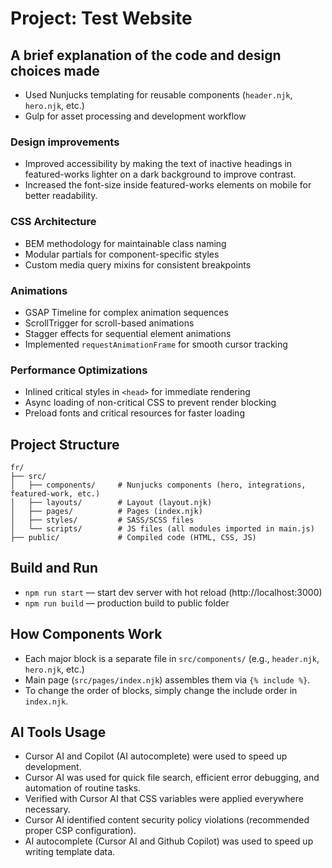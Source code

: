 # Project: Test Website

## A brief explanation of the code and design choices made

- Used Nunjucks templating for reusable components (`header.njk`, `hero.njk`, etc.)
- Gulp for asset processing and development workflow

### Design improvements

- Improved accessibility by making the text of inactive headings in featured-works lighter on a dark background to improve contrast.
- Increased the font-size inside featured-works elements on mobile for better readability.

### CSS Architecture

- BEM methodology for maintainable class naming
- Modular partials for component-specific styles
- Custom media query mixins for consistent breakpoints

### Animations

- GSAP Timeline for complex animation sequences
- ScrollTrigger for scroll-based animations
- Stagger effects for sequential element animations
- Implemented `requestAnimationFrame` for smooth cursor tracking

### Performance Optimizations

- Inlined critical styles in `<head>` for immediate rendering
- Async loading of non-critical CSS to prevent render blocking
- Preload fonts and critical resources for faster loading

## Project Structure

```
fr/
├── src/
│   ├── components/     # Nunjucks components (hero, integrations, featured-work, etc.)
│   ├── layouts/        # Layout (layout.njk)
│   ├── pages/          # Pages (index.njk)
│   ├── styles/         # SASS/SCSS files
│   └── scripts/        # JS files (all modules imported in main.js)
├── public/             # Compiled code (HTML, CSS, JS)
```

## Build and Run

- `npm run start` — start dev server with hot reload (http://localhost:3000)
- `npm run build` — production build to public folder

## How Components Work

- Each major block is a separate file in `src/components/` (e.g., `header.njk`, `hero.njk`, etc.)
- Main page (`src/pages/index.njk`) assembles them via `{% include %}`.
- To change the order of blocks, simply change the include order in `index.njk`.

## AI Tools Usage

- Cursor AI and Copilot (AI autocomplete) were used to speed up development.
- Cursor AI was used for quick file search, efficient error debugging, and automation of routine tasks.
- Verified with Cursor AI that CSS variables were applied everywhere necessary.
- Cursor AI identified content security policy violations (recommended proper CSP configuration).
- AI autocomplete (Cursor AI and Github Copilot) was used to speed up writing template data.

